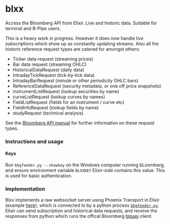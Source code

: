 # blxx

Access the Bloomberg API from Elixir. Live and historic data. Suitable for terminal and B-Pipe users.  

This is a heavy work in progress. However it does now handle live subscriptions which show up as constantly updating streams. Also all the historic reference request types are catered for amongst others:

* Ticker data request (streaming prices)
* Bar data request (streaming OHLC)
* HistoricalDataRequest (daily data)
* IntradayTickRequest (tick-by-tick data)
* IntradayBarRequest (minute or other periodicity OHLC bars)
* ReferenceDataRequest (security metadata, or one off price snapshots)
* instrumentListRequest (lookup securities by name)
* curveListRequest  (lookup curves by names)
* FieldListRequest (fields for an instrument / curve etc)
* FieldInfoRequest (lookup fields by name)
* studyRequest (technical analysis)

See the [Bloomberg API manual](https://data.bloomberglp.com/professional/sites/10/2017/03/BLPAPI-Core-Developer-Guide.pdf) for further information on these request types. 

### Instructions and usage

#### Keys
Run `bbgfeeder.py --showkey` on the Windows computer running bLoomberg, and ensure environment variable `BLXXKEY` Elixir-side contains this value. This is used for basic authentication. 


### Implementation
Blxx implements a raw websocket server using Phoenix Transport in Elixir (example [here](https://furlough.merecomplexities.com/elixir/phoenix/tutorial/2021/02/19/binary-websockets-with-elixir-phoenix.html)), which is connected to by a python process [`bbgfeeder.py`](/clients/bbg/bbgfeeder.py). Elixir can send subscription and historical data requests, and receive the responses from 
python which runs the offical Bloomberg [blpapi](https://www.bloomberg.com/professional/support/api-library/) client. 


